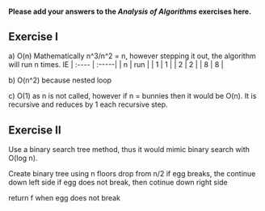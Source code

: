 #### Please add your answers to the **_Analysis of Algorithms_** exercises here.

## Exercise I

a) O(n) Mathematically n^3/n^2 = n, however stepping it out, the algorithm will run n times. IE
| :---- | :-----|
| n | run |
| 1 | 1 |
| 2 | 2 |
| 8 | 8 |

b) O(n^2) because nested loop

c) O(1) as n is not called, however if n = bunnies then it would be O(n). It is recursive and reduces by 1 each recursive step.

## Exercise II

Use a binary search tree method, thus it would mimic binary search with O(log n).

Create binary tree using n floors
drop from n/2
if egg breaks, the continue down left side
if egg does not break, then cotinue down right side

return f when egg does not break

